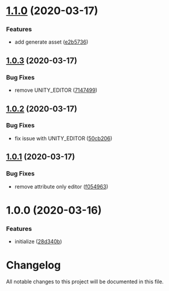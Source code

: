 # [1.1.0](https://github.com/worldreaver/FlatData/compare/1.0.3...1.1.0) (2020-03-17)


### Features

* add generate asset ([e2b5736](https://github.com/worldreaver/FlatData/commit/e2b57363db7cfa5be336292d6324a52721101ea6))

## [1.0.3](https://github.com/worldreaver/FlatData/compare/1.0.2...1.0.3) (2020-03-17)


### Bug Fixes

* remove UNITY_EDITOR ([7147499](https://github.com/worldreaver/FlatData/commit/71474996376508b6f31b8d53b148b714053839cb))

## [1.0.2](https://github.com/worldreaver/FlatData/compare/1.0.1...1.0.2) (2020-03-17)


### Bug Fixes

* fix issue with UNITY_EDITOR ([50cb206](https://github.com/worldreaver/FlatData/commit/50cb206b7832b4e636d8c84a33ad728cca01a52d))

## [1.0.1](https://github.com/worldreaver/FlatData/compare/1.0.0...1.0.1) (2020-03-17)


### Bug Fixes

* remove attribute only editor ([f054963](https://github.com/worldreaver/FlatData/commit/f054963288effb44ce15d99831e6fc54da038cb0))

# 1.0.0 (2020-03-16)


### Features

* initialize ([28d340b](https://github.com/worldreaver/FlatData/commit/28d340b33ea52629daded92ddb5a15ca3e77eb25))

# Changelog
All notable changes to this project will be documented in this file.
